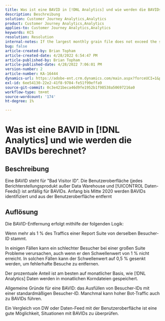 ```yaml
---
title: Was ist eine BAVID in [!DNL Analytics] und wie werden die BAVIDs berechnet?
description: Beschreibung
solution: Customer Journey Analytics,Analytics
product: Customer Journey Analytics,Analytics
applies-to: Customer Journey Analytics,Analytics
keywords: KCS
resolution: Resolution
internal-notes: If the largest monthly grain file does not exceed the size threshold (250MB default), we do not examine the suite for bad visids.
bug: false
article-created-by: Brian Topham
article-created-date: 4/28/2022 6:54:47 PM
article-published-by: Brian Topham
article-published-date: 4/28/2022 7:06:01 PM
version-number: 2
article-number: KA-16444
dynamics-url: https://adobe-ent.crm.dynamics.com/main.aspx?forceUCI=1&pagetype=entityrecord&etn=knowledgearticle&id=ff03cea8-24c7-ec11-a7b6-0022480a1b03
exl-id: 6ee54130-22e2-41f8-9704-fe51f99effa9
source-git-commit: 0c3e421beca46d9fe1952b1f98538a50697216a0
workflow-type: tm+mt
source-wordcount: '174'
ht-degree: 1%

---
```


# Was ist eine BAVID in [!DNL Analytics] und wie werden die BAVIDs berechnet?

## Beschreibung


Eine BAVID steht für &quot;Bad Visitor ID&quot;. Die Benutzeroberfläche (jedes Berichterstellungsprodukt außer Data Warehouse und [!UICONTROL Daten-Feeds]) ist anfällig für BAVIDs.
Anfang bis Mitte 2020 werden BAVIDs identifiziert und aus der Benutzeroberfläche entfernt






## Auflösung


Die BAVID-Entfernung erfolgt mithilfe der folgenden Logik:

Wenn mehr als 1 % des Traffics einer Report Suite von derselben Besucher-ID stammt.

In einigen Fällen kann ein schlechter Besucher bei einer großen Suite Probleme verursachen, auch wenn er den Schwellenwert von 1 % nicht erreicht. In solchen Fällen kann der Schwellenwert auf 0,5 % gesenkt werden, um fehlerhafte Besuche zu entfernen.

Der prozentuale Anteil ist am besten auf monatlicher Basis, wie [!DNL Analytics] Daten werden in monatlichen Korndateien gespeichert.



Allgemeine Gründe für eine BAVID: das Ausfüllen von Besucher-IDs mit einer standardmäßigen Besucher-ID. Manchmal kann hoher Bot-Traffic auch zu BAVIDs führen.

Ein Vergleich von DW oder Daten-Feed mit der Benutzeroberfläche ist eine gute Möglichkeit, Situationen mit BAVIDs zu überprüfen.
